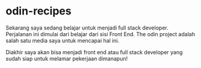 # odin-recipes

Sekarang saya sedang belajar untuk menjadi full stack developer. Perjalanan ini dimulai dari belajar dari sisi Front End. The odin project adalah salah satu media saya untuk mencapai hal ini.

Diakhir saya akan bisa menjadi front end atau full stack developer yang sudah siap untuk melamar pekerjaan dimanapun!